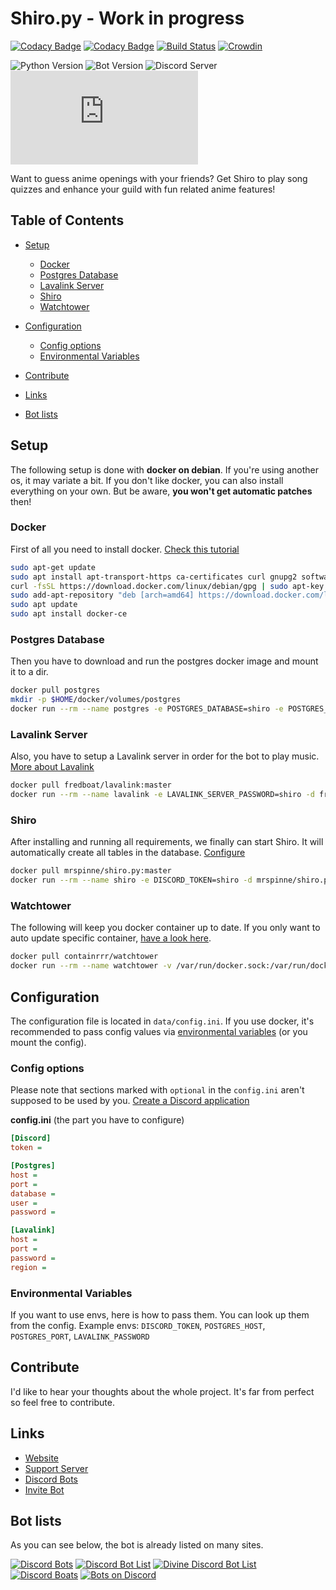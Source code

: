 # Shiro.py - Work in progress
[![Codacy Badge](https://api.codacy.com/project/badge/Grade/d668927a72f14c19b23ca9a0ed71fb20)](https://www.codacy.com/app/MrSpinne/Shiro.py?utm_source=github.com&amp;utm_medium=referral&amp;utm_content=MrSpinne/Shiro.py&amp;utm_campaign=Badge_Grade)
[![Codacy Badge](https://api.codacy.com/project/badge/Coverage/d668927a72f14c19b23ca9a0ed71fb20)](https://www.codacy.com/app/MrSpinne/Shiro.py?utm_source=github.com&amp;utm_medium=referral&amp;utm_content=MrSpinne/Shiro.py&amp;utm_campaign=Badge_Coverage)
[![Build Status](https://travis-ci.org/MrSpinne/Shiro.py.svg?branch=master)](https://travis-ci.org/MrSpinne/Shiro.py)
[![Crowdin](https://badges.crowdin.net/shiro-py/localized.svg)](https://crowdin.com/project/shiro-py)

![Python Version](https://img.shields.io/badge/python-3.7-blue)
![Bot Version](https://img.shields.io/badge/version-1.3-orange)
![Discord Server](https://img.shields.io/discord/600761022089003021)
![License](https://img.shields.io/github/license/MrSpinne/Shiro.py)

Want to guess anime openings with your friends? 
Get Shiro to play song quizzes and enhance your guild with fun related anime features!

## Table of Contents
*   [Setup](#setup)
    *   [Docker](#docker)
    *   [Postgres Database](#postgres-database)
    *   [Lavalink Server](#lavalink-server)
    *   [Shiro](#shiro)
    *   [Watchtower](#watchtower)

*   [Configuration](#configuration)
    *   [Config options](#config-options)
    *   [Environmental Variables](#environmental-variables)

*   [Contribute](#contribute)

*   [Links](#links)

*   [Bot lists](#bot-lists)

## Setup
The following setup is done with **docker on debian**. If you're using another os, it may variate a bit.
If you don't like docker, you can also install everything on your own. But be aware, **you won't get automatic patches** then!

### Docker
First of all you need to install docker. 
[Check this tutorial](https://www.digitalocean.com/community/tutorials/how-to-install-and-use-docker-on-debian-9)
```bash
sudo apt-get update
sudo apt install apt-transport-https ca-certificates curl gnupg2 software-properties-common
curl -fsSL https://download.docker.com/linux/debian/gpg | sudo apt-key add -
sudo add-apt-repository "deb [arch=amd64] https://download.docker.com/linux/debian $(lsb_release -cs) stable"
sudo apt update
sudo apt install docker-ce
```

### Postgres Database
Then you have to download and run the postgres docker image and mount it to a dir.
```bash
docker pull postgres
mkdir -p $HOME/docker/volumes/postgres
docker run --rm --name postgres -e POSTGRES_DATABASE=shiro -e POSTGRES_USER=shiro -e POSTGRES_PASSWORD=shiro -d -v $HOME/docker/volumes/postgres:/var/lib/postgresql/data postgres
```

### Lavalink Server
Also, you have to setup a Lavalink server in order for the bot to play music. 
[More about Lavalink](https://github.com/Frederikam/Lavalink)
```bash
docker pull fredboat/lavalink:master
docker run --rm --name lavalink -e LAVALINK_SERVER_PASSWORD=shiro -d fredboat/lavalink:master
```

### Shiro
After installing and running all requirements, we finally can start Shiro. It will automatically create all tables in 
the database. [Configure](#configuration)
```bash
docker pull mrspinne/shiro.py:master
docker run --rm --name shiro -e DISCORD_TOKEN=shiro -d mrspinne/shiro.py:master
```

### Watchtower
The following will keep you docker container up to date. If you only want to auto update specific container, 
[have a look here](https://containrrr.github.io/watchtower/arguments/).
```bash
docker pull containrrr/watchtower
docker run --rm --name watchtower -v /var/run/docker.sock:/var/run/docker.sock containrrr/watchtower
```

## Configuration
The configuration file is located in `data/config.ini`. If you use docker, it's recommended to pass config values via 
[environmental variables](https://docs.docker.com/engine/reference/commandline/run/#options) (or you mount the config). 

### Config options
Please note that sections marked with `optional` in the `config.ini` aren't supposed to be used by you. 
[Create a Discord application](https://github.com/reactiflux/discord-irc/wiki/Creating-a-discord-bot-&-getting-a-token)

**config.ini** (the part you have to configure)
```ini
[Discord]
token = 

[Postgres]
host =
port =
database =
user =
password =

[Lavalink]
host =
port =
password =
region =
```

### Environmental Variables
If you want to use envs, here is how to pass them. You can look up them from the config.
Example envs: `DISCORD_TOKEN`, `POSTGRES_HOST`, `POSTGRES_PORT`, `LAVALINK_PASSWORD`

## Contribute
I'd like to hear your thoughts about the whole project. It's far from perfect so feel free to contribute.

## Links
*   [Website](https://mrspinne.github.io/Shiro.py)
*   [Support Server](https://discord.gg/5z4z8kh)
*   [Discord Bots](https://discordbots.org/bot/593116701281746955)
*   [Invite Bot](https://discordapp.com/oauth2/authorize?client_id=593116701281746955&permissions=3238976&scope=bot)

## Bot lists
As you can see below, the bot is already listed on many sites.

[![Discord Bots](https://discordbots.org/api/widget/593116701281746955.svg)](https://discordbots.org/bot/593116701281746955)
[![Discord Bot List](https://discordbotlist.com/bots/593116701281746955/widget)](https://discordbotlist.com/bots/593116701281746955)
[![Divine Discord Bot List](https://divinediscordbots.com/api/widget/593116701281746955.svg)](https://divinediscordbots.com/bot/593116701281746955)
[![Discord Boats](https://discord.boats/api/widget/593116701281746955)](https://discord.boats/bot/593116701281746955)
[![Bots on Discord](https://bots.ondiscord.xyz/bots/593116701281746955/embed?theme=dark&showGuilds=true)](https://bots.ondiscord.xyz/bots/593116701281746955)